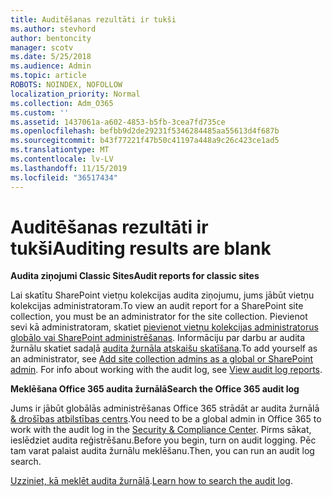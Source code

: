 ```yaml
---
title: Auditēšanas rezultāti ir tukši
ms.author: stevhord
author: bentoncity
manager: scotv
ms.date: 5/25/2018
ms.audience: Admin
ms.topic: article
ROBOTS: NOINDEX, NOFOLLOW
localization_priority: Normal
ms.collection: Adm_O365
ms.custom: ''
ms.assetid: 1437061a-a602-4853-b5fb-3cea7fd735ce
ms.openlocfilehash: befbb9d2de29231f5346284485aa55613d4f687b
ms.sourcegitcommit: b43f77221f47b50c41197a448a9c26c423ce1ad5
ms.translationtype: MT
ms.contentlocale: lv-LV
ms.lasthandoff: 11/15/2019
ms.locfileid: "36517434"
---
```

# <a name="auditing-results-are-blank"></a><span data-ttu-id="351aa-102">Auditēšanas rezultāti ir tukši</span><span class="sxs-lookup"><span data-stu-id="351aa-102">Auditing results are blank</span></span>

 <span data-ttu-id="351aa-103">**Audita ziņojumi Classic Sites**</span><span class="sxs-lookup"><span data-stu-id="351aa-103">**Audit reports for classic sites**</span></span>
  
<span data-ttu-id="351aa-104">Lai skatītu SharePoint vietņu kolekcijas audita ziņojumu, jums jābūt vietņu kolekcijas administratoram.</span><span class="sxs-lookup"><span data-stu-id="351aa-104">To view an audit report for a SharePoint site collection, you must be an administrator for the site collection.</span></span> <span data-ttu-id="351aa-105">Pievienot sevi kā administratoram, skatiet [pievienot vietņu kolekcijas administratorus globālo vai SharePoint administrēšanas](https://go.microsoft.com/fwlink/?linkid=869390). Informāciju par darbu ar audita žurnālu skatiet sadaļā [audita žurnāla atskaišu skatīšana](https://go.microsoft.com/fwlink/?linkid=395237).</span><span class="sxs-lookup"><span data-stu-id="351aa-105">To add yourself as an administrator, see [Add site collection admins as a global or SharePoint admin](https://go.microsoft.com/fwlink/?linkid=869390). For info about working with the audit log, see [View audit log reports](https://go.microsoft.com/fwlink/?linkid=395237).</span></span> 
  
 <span data-ttu-id="351aa-106">**Meklēšana Office 365 audita žurnālā**</span><span class="sxs-lookup"><span data-stu-id="351aa-106">**Search the Office 365 audit log**</span></span>
  
<span data-ttu-id="351aa-107">Jums ir jābūt globālās administrēšanas Office 365 strādāt ar audita žurnālā [ &amp; drošības atbilstības centrs](https://protection.office.com).</span><span class="sxs-lookup"><span data-stu-id="351aa-107">You need to be a global admin in Office 365 to work with the audit log in the [Security &amp; Compliance Center](https://protection.office.com).</span></span> <span data-ttu-id="351aa-108">Pirms sākat, ieslēdziet audita reģistrēšanu.</span><span class="sxs-lookup"><span data-stu-id="351aa-108">Before you begin, turn on audit logging.</span></span> <span data-ttu-id="351aa-109">Pēc tam varat palaist audita žurnālu meklēšanu.</span><span class="sxs-lookup"><span data-stu-id="351aa-109">Then, you can run an audit log search.</span></span> 
  
<span data-ttu-id="351aa-110">[Uzziniet, kā meklēt audita žurnālā](https://go.microsoft.com/fwlink/?linkid=708432).</span><span class="sxs-lookup"><span data-stu-id="351aa-110">[Learn how to search the audit log](https://go.microsoft.com/fwlink/?linkid=708432).</span></span>
  

